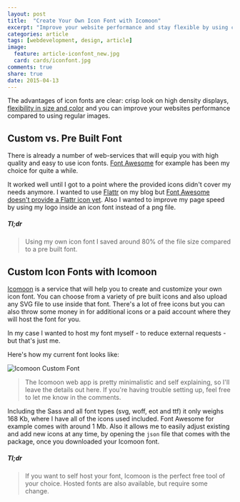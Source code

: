 ```yaml
---
layout: post
title:  "Create Your Own Icon Font with Icomoon"
excerpt: "Improve your website performance and stay flexible by using creating your own customized icon fonts with Icomoon."
categories: article
tags: [webdevelopment, design, article]
image:
  feature: article-iconfont_new.jpg
  card: cards/iconfont.jpg
comments: true
share: true
date: 2015-04-13
---
```


The advantages of icon fonts are clear: crisp look on high density displays, [flexibility in size and color](//css-tricks.com/examples/IconFont/) and you can improve your websites performance compared to using regular images.

## Custom vs. Pre Built Font

There is already a number of web-services that will equip you with high quality and easy to use icon fonts. [Font Awesome](//fortawesome.github.io/Font-Awesome/) for example has been my choice for quite a while.

It worked well until I got to a point where the provided icons didn't cover my needs anymore. I wanted to use [Flattr](//flattr.com) on my blog but [Font Awesome doesn't provide a Flattr icon yet](//github.com/FortAwesome/Font-Awesome/issues/371). Also I wanted to improve my page speed by using my logo inside an icon font instead of a png file.

##### Tl;dr
> Using my own icon font I saved around 80% of the file size compared to a pre built font.

## Custom Icon Fonts with Icomoon
[Icomoon](//icomoon.io/) is a service that will help you to create and customize your own icon font. You can choose from a variety of pre built icons and also upload any SVG file to use inside that font. There's a  lot of free icons but you can also throw some money in for additional icons or a paid account where they will host the font for you.

In my case I wanted to host my font myself - to reduce external requests - but that's just me.

Here's how my current font looks like:

![Icomoon Custom Font](//dyscribe.com/images/iconfont/icomoon.jpg)

> The Icomoon web app is pretty minimalistic and self explaining, so I'll leave the details out here. If you're having trouble setting up, feel free to let me know in the comments.

Including the Sass and all font types (svg, woff, eot and ttf) it only weighs 168 Kb, where I have all of the icons used included. Font Awesome for example comes with around 1 Mb.
Also it allows me to easily adjust existing and add new icons at any time, by opening the `json` file that comes with the package, once you downloaded your Icomoon font.

##### Tl;dr
> If you want to self host your font, Icomoon is the perfect free tool of your choice. Hosted fonts are also available, but require some change.
